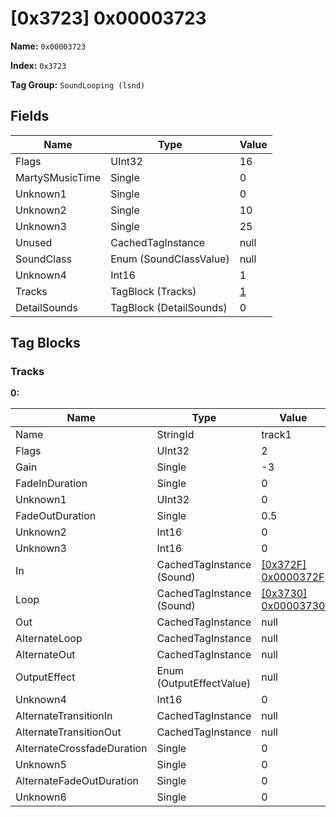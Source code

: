 # [0x3723] 0x00003723

**Name:** ```0x00003723```

**Index:** ```0x3723```

**Tag Group:** ```SoundLooping (lsnd)```

## Fields

Name	| Type	| Value
---	|---	|---	|
Flags	|UInt32	|16
MartySMusicTime	|Single	|0
Unknown1	|Single	|0
Unknown2	|Single	|10
Unknown3	|Single	|25
Unused	|CachedTagInstance	|null
SoundClass	|Enum (SoundClassValue)	|null
Unknown4	|Int16	|1
Tracks	|TagBlock (Tracks)	|[1](#tracks)
DetailSounds	|TagBlock (DetailSounds)	|0


## Tag Blocks

### Tracks

**0:**

Name	| Type	| Value
---	|---	|---	|
Name	|StringId	|track1
Flags	|UInt32	|2
Gain	|Single	|-3
FadeInDuration	|Single	|0
Unknown1	|UInt32	|0
FadeOutDuration	|Single	|0.5
Unknown2	|Int16	|0
Unknown3	|Int16	|0
In	|CachedTagInstance (Sound)	|[[0x372F] 0x0000372F](../Sound/372F.md)
Loop	|CachedTagInstance (Sound)	|[[0x3730] 0x00003730](../Sound/3730.md)
Out	|CachedTagInstance	|null
AlternateLoop	|CachedTagInstance	|null
AlternateOut	|CachedTagInstance	|null
OutputEffect	|Enum (OutputEffectValue)	|null
Unknown4	|Int16	|0
AlternateTransitionIn	|CachedTagInstance	|null
AlternateTransitionOut	|CachedTagInstance	|null
AlternateCrossfadeDuration	|Single	|0
Unknown5	|Single	|0
AlternateFadeOutDuration	|Single	|0
Unknown6	|Single	|0


